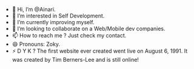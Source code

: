 - 👋 Hi, I’m @Ainari.
- 👀 I’m interested in Self Development.
- 🌱 I’m currently improving myself.
- 💞️ I’m looking to collaborate on a Web/Mobile dev companies.
- 📫 How to reach me ? Just check my contact.
- 😄 Pronouns: Zoky.
- ⚡ D Y K ?  The first website ever created went live on August 6, 1991. It was created by Tim Berners-Lee and is still online!

<!---
Ainari/Ainari is a ✨ special ✨ repository because its `README.md` (this file) appears on your GitHub profile.
You can click the Preview link to take a look at your changes.
--->
